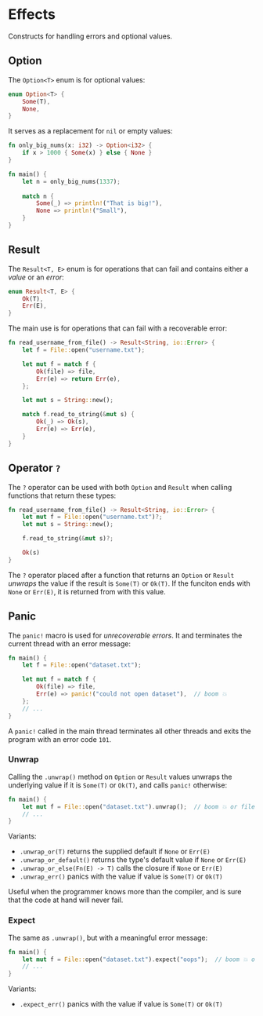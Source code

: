 # Effects

Constructs for handling errors and optional values.

## Option

The `Option<T>` enum is for optional values:

```rust
enum Option<T> {
    Some(T),
    None,
}
```

It serves as a replacement for `nil` or empty values:

```rust
fn only_big_nums(x: i32) -> Option<i32> {
    if x > 1000 { Some(x) } else { None }
}

fn main() {
    let n = only_big_nums(1337);
    
    match n {
        Some(_) => println!("That is big!"),
        None => println!("Small"),
    }
}
```

## Result

The `Result<T, E>` enum is for operations that can fail and contains
either a _value_ or an _error_:

```rust
enum Result<T, E> {
    Ok(T),
    Err(E),
}
```

The main use is for operations that can fail with a recoverable error:

```rust
fn read_username_from_file() -> Result<String, io::Error> {
    let f = File::open("username.txt");

    let mut f = match f {
        Ok(file) => file,
        Err(e) => return Err(e),
    };

    let mut s = String::new();

    match f.read_to_string(&mut s) {
        Ok(_) => Ok(s),
        Err(e) => Err(e),
    }
}
```

## Operator `?`

The `?` operator can be used with both `Option` and `Result` when calling
functions that return these types:

```rust
fn read_username_from_file() -> Result<String, io::Error> {
    let mut f = File::open("username.txt")?;
    let mut s = String::new();

    f.read_to_string(&mut s)?;

    Ok(s)
}
```

The `?` operator placed after a function that returns an `Option` or `Result`
_unwraps_ the value if the result is `Some(T)` or `Ok(T)`. If the funciton
ends with `None` or `Err(E)`, it is returned from with this value.

## Panic

The `panic!` macro is used for _unrecoverable errors_. It and terminates the
current thread with an error message:

```rust
fn main() {
    let f = File::open("dataset.txt");

    let mut f = match f {
        Ok(file) => file,
        Err(e) => panic!("could not open dataset"),  // boom 💥
    };
    // ...
}
```

A `panic!` called in the main thread terminates all other threads and exits
the program with an error code `101`.

### Unwrap

Calling the `.unwrap()` method on `Option` or `Result` values unwraps the
underlying value if it is `Some(T)` or `Ok(T)`, and calls `panic!` otherwise:

```rust
fn main() {
    let mut f = File::open("dataset.txt").unwrap();  // boom 💥 or file 🗂
    // ...
}
```

Variants:
* `.unwrap_or(T)` returns the supplied default if `None` or `Err(E)`
* `.unwrap_or_default()` returns the type's default value if `None` or `Err(E)`
* `.unwrap_or_else(Fn(E) -> T)` calls the closure if `None` or `Err(E)`
* `.unwrap_err()` panics with the value if value is `Some(T)` or `Ok(T)`

Useful when the programmer knows more than the compiler, and is sure that
the code at hand will never fail.

### Expect

The same as `.unwrap()`, but with a meaningful error message:

```rust
fn main() {
    let mut f = File::open("dataset.txt").expect("oops");  // boom 💥 or file 🗂
    // ...
}
```

Variants:
* `.expect_err()` panics with the value if value is `Some(T)` or `Ok(T)`
